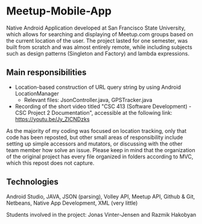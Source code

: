 # Meetup-Mobile-App
Native Android Application developed at San Francisco State University, which allows for searching and displaying of Meetup.com groups based on the current location of the user. The project lasted for one semester, was built from scratch and was almost entirely remote, while including subjects such as design patterns (Singleton and Factory) and lambda expressions. 

## Main responsibilities
- Location-based construction of URL query string by using Android LocationManager
  - Relevant files: JsonController.java, GPSTracker.java
- Recording of the short video titled "CSC 413 (Software Development) - CSC Project 2 Documentation", accessible at the following link: https://youtu.be/Jy_ZICNDzks

As the majority of my coding  was focused on location tracking, only that code has been reposted, but other small areas of responsibility include setting up simple accessors and mutators, or discussing with the other team member how solve an issue. Please keep in mind that the organization of the original project has every file organized in folders according to MVC, which this repost does not capture.

## Technologies 
Android Studio, JAVA, JSON (parsing), Volley API, Meetup API, Github & Git, Netbeans, Native App Development, XML (very little)

Students involved in the project: Jonas Vinter-Jensen and Razmik Hakobyan

